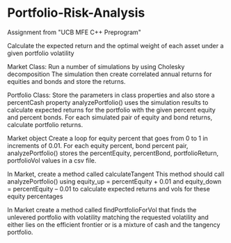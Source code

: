 # Portfolio-Risk-Analysis

Assignment from "UCB MFE C++ Preprogram"

Calculate the expected return and the optimal weight of each asset under a given portfolio volatility

Market Class:
Run a number of simulations by using Cholesky decomposition 
The simulation then create correlated annual returns for equities and bonds and store the returns.

Portfolio Class:
Store the parameters in class properties and also store a percentCash property
analyzePortfolio() uses the simulation results to calculate expected returns for the portfolio with the
given percent equity and percent bonds. For each simulated pair of equity and bond returns, calculate portfolio returns.

Market object 
Create a loop for equity percent that goes from 0 to 1 in increments of 0.01.
For each equity percent, bond percent pair, analyzePortfolio() stores the percentEquity, percentBond, portfolioReturn,
portfolioVol values in a csv file.

In Market, create a method called calculateTangent
This method should call analyzePortfolio() using equity_up = percentEquity + 0.01 and
equity_down = percentEquity – 0.01 to calculate expected returns and vols for these equity
percentages 

In Market create a method called findPortfolioForVol that finds the unlevered portfolio 
with volatility matching the requested volatility and either lies on the efficient frontier or
is a mixture of cash and the tangency portfolio.



